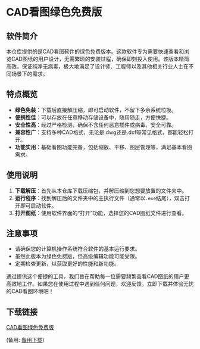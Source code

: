 # CAD看图绿色免费版

## 软件简介

本仓库提供的是CAD看图软件的绿色免费版本。这款软件专为需要快速查看和浏览CAD图纸的用户设计，无需繁琐的安装过程，确保即刻投入使用。该版本精简高效，保证纯净无病毒，极大地满足了设计师、工程师以及其他相关行业人士在不同场景下的需求。

## 特点概览

- **绿色免装**：下载后直接解压缩，即可启动软件，不留下多余系统垃圾。
- **便携性佳**：可以存放在任意移动存储设备中，随用随走，方便快捷。
- **安全性高**：经过严格检测，确保不含任何恶意插件或病毒，安全可靠。
- **兼容性广**：支持多种CAD格式，无论是.dwg还是.dxf等常见格式，都能轻松打开。
- **功能实用**：基础看图功能完备，包括缩放、平移、图层管理等，满足基本看图需求。

## 使用说明

1. **下载解压**：首先从本仓库下载压缩包，并解压缩到您想要放置的文件夹中。
2. **运行程序**：找到解压后的文件夹中的主执行文件（通常以`.exe`结尾），双击打开即可启动软件。
3. **打开图纸**：使用软件界面的“打开”功能，选择您的CAD图纸文件进行查看。

## 注意事项

- 请确保您的计算机操作系统符合软件的基本运行要求。
- 虽然此版本为绿色免费版，但高级编辑功能可能受限。
- 定期检查更新，以获取更好的性能和新功能。

通过提供这个便捷的工具，我们旨在帮助每一位需要频繁查看CAD图纸的用户更高效地工作。如果您在使用过程中遇到任何问题，欢迎反馈。立即下载并体验无忧的CAD看图环境吧！

## 下载链接
[CAD看图绿色免费版](https://pan.quark.cn/s/f3c470feb52f) 

(备用: [备用下载](https://pan.baidu.com/s/10nJVdLDg5QJbTK9bGDw1lg?pwd=1234))

